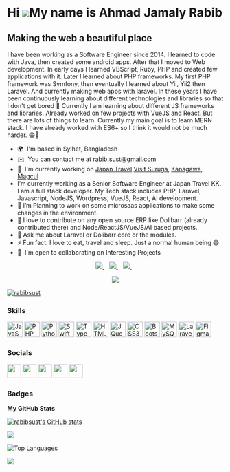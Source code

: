 Hi ![](https://user-images.githubusercontent.com/18350557/176309783-0785949b-9127-417c-8b55-ab5a4333674e.gif)My name is Ahmad Jamaly Rabib
==========================================================================================================================================

Making the web a beautiful place
-----------------------------------------------

I have been working as a Software Engineer since 2014. I learned to code with Java, then created some android apps. After that I moved to Web development. In early days I learned VBScript, Ruby, PHP and created few applications with it. Later I learned about PHP frameworks. My first PHP framework was Symfony, then eventually I learned about Yii, Yii2 then Laravel. And currently making web apps with laravel. In these years I have been continuously learning about different technologies and libraries so that I don't get bored 🥱 Currently I am learning about different JS frameworks and libraries. Already worked on few projects with VueJS and React. But there are lots of things to learn. Currently my main goal is to learn MERN stack. I have already worked with ES6+ so I think it would not be much harder. 😁🤞

*   🌍  I'm based in Sylhet, Bangladesh
*   ✉️  You can contact me at [rabib.sust@gmail.com](mailto:rabib.sust@gmail.com)
*   🚀  I'm currently working on [Japan Travel](https://en.japantravel.com/) [Visit Suruga](https://www.visit-suruga.com/), [Kanagawa](https://trip.pref.kanagawa.jp/), [Magcul](https://magcul.net/)
*   I’m currently working as a Senior Software Engineer at Japan Travel KK. I am a full stack developer. My Tech stack includes PHP, Laravel, Javascript, NodeJS, Wordpress, VueJS, React, AI development.
*   🌱 I’m Planning to work on some microsaas applications to make some changes in the environment.
*   👯 I love to contribute on any open source ERP like Dolibarr (already contributed there) and Node/ReactJS/VueJS/AI based projects.
*   💬 Ask me about Laravel or Dolibarr core or the modules.
*   ⚡ Fun fact: I love to eat, travel and sleep. Just a normal human being 😄
*   🤝  I'm open to collaborating on Interesting Projects


<p align='center'>
<a href="mailto:rabib.sust@gmail.com">
  <img src="https://img.shields.io/badge/email me-%23D14836.svg?&style=for-the-badge&logo=gmail&logoColor=white" />
</a>&nbsp;&nbsp;
<a href="https://twitter.com/RabibSust">
  <img src="https://img.shields.io/badge/twitter-%231DA1F2.svg?&style=for-the-badge&logo=twitter&logoColor=white" />
</a>&nbsp;&nbsp;
<a href="https://www.linkedin.com/in/ahmad-jamaly-rabib/">
  <img src="https://img.shields.io/badge/linkedin-%230077B5.svg?&style=for-the-badge&logo=linkedin&logoColor=white" />
</a>&nbsp;&nbsp;
</p>
<p align='center'>
 <img src="https://gpvc.arturio.dev/rabibsust" />
</p>

<p align="left"> <a href="https://github.com/ryo-ma/github-profile-trophy"><img src="https://github-profile-trophy.vercel.app/?username=rabibsust&theme=gruvbox" alt="rabibsust" /></a> </p>

### Skills
<p align="left">
<a href="https://developer.mozilla.org/en-US/docs/Web/JavaScript" target="_blank" rel="noreferrer"><img src="https://raw.githubusercontent.com/danielcranney/readme-generator/main/public/icons/skills/javascript-colored.svg" width="36" height="36" alt="JavaScript" /></a>
<a href="https://www.php.net/" target="_blank" rel="noreferrer"><img src="https://raw.githubusercontent.com/danielcranney/readme-generator/main/public/icons/skills/php-colored.svg" width="36" height="36" alt="PHP" /></a>
<a href="https://www.python.org/" target="_blank" rel="noreferrer"><img src="https://raw.githubusercontent.com/danielcranney/readme-generator/main/public/icons/skills/python-colored.svg" width="36" height="36" alt="Python" /></a>
<a href="https://developer.apple.com/swift/" target="_blank" rel="noreferrer"><img src="https://raw.githubusercontent.com/danielcranney/readme-generator/main/public/icons/skills/swift-colored.svg" width="36" height="36" alt="Swift" /></a>
<a href="https://www.typescriptlang.org/" target="_blank" rel="noreferrer"><img src="https://raw.githubusercontent.com/danielcranney/readme-generator/main/public/icons/skills/typescript-colored.svg" width="36" height="36" alt="TypeScript" /></a>
<a href="https://developer.mozilla.org/en-US/docs/Glossary/HTML5" target="_blank" rel="noreferrer"><img src="https://raw.githubusercontent.com/danielcranney/readme-generator/main/public/icons/skills/html5-colored.svg" width="36" height="36" alt="HTML5" /></a>
<a href="https://jquery.com/" target="_blank" rel="noreferrer"><img src="https://raw.githubusercontent.com/danielcranney/readme-generator/main/public/icons/skills/jquery-colored.svg" width="36" height="36" alt="JQuery" /></a>
<a href="https://www.w3.org/TR/CSS/#css" target="_blank" rel="noreferrer"><img src="https://raw.githubusercontent.com/danielcranney/readme-generator/main/public/icons/skills/css3-colored.svg" width="36" height="36" alt="CSS3" /></a>
<a href="https://getbootstrap.com/" target="_blank" rel="noreferrer"><img src="https://raw.githubusercontent.com/danielcranney/readme-generator/main/public/icons/skills/bootstrap-colored.svg" width="36" height="36" alt="Bootstrap" /></a>
<a href="https://www.mysql.com/" target="_blank" rel="noreferrer"><img src="https://raw.githubusercontent.com/danielcranney/readme-generator/main/public/icons/skills/mysql-colored.svg" width="36" height="36" alt="MySQL" /></a>
<a href="https://laravel.com/" target="_blank" rel="noreferrer"><img src="https://raw.githubusercontent.com/danielcranney/readme-generator/main/public/icons/skills/laravel-colored.svg" width="36" height="36" alt="Laravel" /></a>
<a href="https://www.figma.com/" target="_blank" rel="noreferrer"><img src="https://raw.githubusercontent.com/danielcranney/readme-generator/main/public/icons/skills/figma-colored.svg" width="36" height="36" alt="Figma" /></a>
</p>
                    
### Socials        
                  
<p align="left">                      
    <a href="https://www.dev.to/rabibsust" target="_blank" rel="noreferrer"><img src="https://raw.githubusercontent.com/danielcranney/readme-generator/main/public/icons/socials/devdotto.svg" width="32" height="32" /></a>                      
    <a href="https://www.github.com/rabibsust" target="_blank" rel="noreferrer"><img src="https://raw.githubusercontent.com/danielcranney/readme-generator/main/public/icons/socials/github.svg" width="32" height="32" /></a>                      
    <a href="https://www.linkedin.com/in/ahmad-jamaly-rabib/" target="_blank" rel="noreferrer"><img src="https://raw.githubusercontent.com/danielcranney/readme-generator/main/public/icons/socials/linkedin.svg" width="32" height="32" /></a>
    <a href="https://www.stackoverflow.com/users/3172218/rabib" target="_blank" rel="noreferrer"><img src="https://raw.githubusercontent.com/danielcranney/readme-generator/main/public/icons/socials/stackoverflow.svg" width="32" height="32" /></a>
    <a href="https://www.twitter.com/rabibsust" target="_blank" rel="noreferrer"><img src="https://raw.githubusercontent.com/danielcranney/readme-generator/main/public/icons/socials/twitter.svg" width="32" height="32" /></a>
</p>

### Badges

<b>My GitHub Stats</b>

<a href="http://www.github.com/rabibsust"><img src="https://github-readme-stats.vercel.app/api?username=rabibsust&show_icons=true&hide=&count_private=true&title_color=0891b2&text_color=ffffff&icon_color=0891b2&bg_color=1c1917&hide_border=true&show_icons=true" alt="rabibsust's GitHub stats" /></a>

<a href="http://www.github.com/rabibsust"><img src="https://github-readme-streak-stats.herokuapp.com/?user=rabibsust&stroke=ffffff&background=1c1917&ring=0891b2&fire=0891b2&currStreakNum=ffffff&currStreakLabel=0891b2&sideNums=ffffff&sideLabels=ffffff&dates=ffffff&hide_border=true" /></a>

<a href="https://github.com/rabibsust" align="left"><img src="https://github-readme-stats.vercel.app/api/top-langs/?username=rabibsust&langs_count=10&title_color=0891b2&text_color=ffffff&icon_color=0891b2&bg_color=1c1917&hide_border=true&locale=en&custom_title=Top%20%Languages" alt="Top Languages" /></a>

<a href="https://www.twitter.com/rabibsust" target="_blank" rel="noreferrer"><img src="https://img.shields.io/twitter/follow/rabibsust?logo=twitter&style=for-the-badge&color=0891b2&labelColor=1c1917"/></a>
